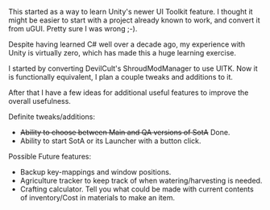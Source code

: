 This started as a way to learn Unity's newer UI Toolkit feature.
I thought it might be easier to start with a project already known to work, and convert it from uGUI.
Pretty sure I was wrong ;-).

Despite having learned C# well over a decade ago, my experience with Unity is virtually zero, which has made this a huge learning exercise.

I started by converting DevilCult's ShroudModManager to use UITK. Now it is functionally equivalent, I plan a couple tweaks and additions to it.

After that I have a few ideas for additional useful features to improve the overall usefulness.

Definite tweaks/additions:

* ~~Ability to choose between Main and QA versions of SotA~~ Done.
* Ability to start SotA or its Launcher with a button click.

Possible Future features:

* Backup key-mappings and window positions.
* Agriculture tracker to keep track of when watering/harvesting is needed.
* Crafting calculator. Tell you what could be made with current contents of inventory/Cost in materials to make an item.
